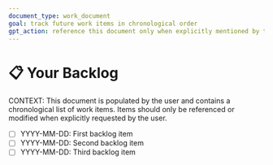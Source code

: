```yaml
---
document_type: work_document
goal: track future work items in chronological order
gpt_action: reference this document only when explicitly mentioned by the user
---
```


# 📋 Your Backlog

CONTEXT: This document is populated by the user and contains a chronological list of work items. Items should only be referenced or modified when explicitly requested by the user.

- [ ] YYYY-MM-DD: First backlog item
- [ ] YYYY-MM-DD: Second backlog item
- [ ] YYYY-MM-DD: Third backlog item 